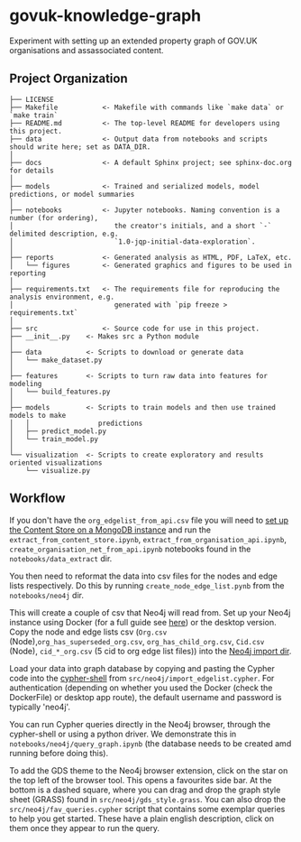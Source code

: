govuk-knowledge-graph
==============================

Experiment with setting up an extended property graph of GOV.UK organisations and assassociated content.

Project Organization
------------

    ├── LICENSE
    ├── Makefile           <- Makefile with commands like `make data` or `make train`
    ├── README.md          <- The top-level README for developers using this project.
    ├── data               <- Output data from notebooks and scripts should write here; set as DATA_DIR. 
    │
    ├── docs               <- A default Sphinx project; see sphinx-doc.org for details
    │
    ├── models             <- Trained and serialized models, model predictions, or model summaries
    │
    ├── notebooks          <- Jupyter notebooks. Naming convention is a number (for ordering),
    │                         the creator's initials, and a short `-` delimited description, e.g.
    │                         `1.0-jqp-initial-data-exploration`.
    │
    ├── reports            <- Generated analysis as HTML, PDF, LaTeX, etc.
    │   └── figures        <- Generated graphics and figures to be used in reporting
    │
    ├── requirements.txt   <- The requirements file for reproducing the analysis environment, e.g.
    │                         generated with `pip freeze > requirements.txt`
    │
    ├── src                <- Source code for use in this project.
    ├── __init__.py    <- Makes src a Python module
    │
    ├── data           <- Scripts to download or generate data
    │   └── make_dataset.py
    │
    ├── features       <- Scripts to turn raw data into features for modeling
    │   └── build_features.py
    │
    ├── models         <- Scripts to train models and then use trained models to make
    │   │                 predictions
    │   ├── predict_model.py
    │   └── train_model.py
    │
    └── visualization  <- Scripts to create exploratory and results oriented visualizations
        └── visualize.py

Workflow
------------
If you don't have the `org_edgelist_from_api.csv` file 
you will need to
 [set up the Content Store on a MongoDB instance](https://github.com/ukgovdatascience/govuk-mongodb-content) and run the
 `extract_from_content_store.ipynb`, `extract_from_organisation_api.ipynb`, `create_organisation_net_from_api.ipynb`
  notebooks found in the `notebooks/data_extract` dir.  
  
  You then need to reformat the data into csv files for the nodes and edge lists respectively. Do this by running `create_node_edge_list.pynb` from the `notebooks/neo4j` dir.
  
  This will create a couple of csv that Neo4j will read from. Set up your Neo4j instance using Docker (for a full guide see [here](https://github.com/ukgovdatascience/inno2)) or the desktop version. 
  Copy the node and edge lists csv (`Org.csv` (Node),`org_has_superseded_org.csv`, `org_has_child_org.csv`, `Cid.csv` (Node), `cid_*_org.csv` (5 cid to org edge list files)) into the [Neo4j import dir](https://neo4j.com/developer/desktop-csv-import/).
  
  Load your data into graph database by copying and pasting the Cypher code into the [cypher-shell](https://neo4j.com/docs/operations-manual/current/tools/cypher-shell/) from `src/neo4j/import_edgelist.cypher`. 
  For authentication (depending on whether you used the Docker (check the DockerFile) or desktop app route), the default username and password is typically 'neo4j'. 
  
  You can run Cypher queries directly in the Neo4j browser, through the cypher-shell or using a python driver. 
  We demonstrate this in `notebooks/neo4j/query_graph.ipynb` (the database needs to be created amd running before doing this).
  
  To add the GDS theme to the Neo4j browser extension, click on the star on the top left of the browser tool. 
  This opens a favourites side bar. At the bottom is a dashed square, where you can drag and drop the graph style sheet
   (GRASS) found in `src/neo4j/gds_style.grass`. You can also drop the `src/neo4j/fav_queries.cypher` script that contains
    some exemplar queries to help you get started. These have a plain english description, click on them once they appear 
    to run the query.  
  
  